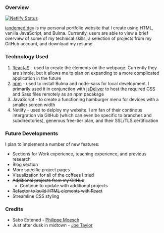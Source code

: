 ### Overview

[![Netlify Status](https://api.netlify.com/api/v1/badges/58cfb98c-0a5e-4105-aa18-4cac4b86931f/deploy-status)](https://app.netlify.com/sites/iandemed/deploys)

[iandemed.dev](https://www.iandemed.dev/) is my personal portfolio website that I create using HTML, vanilla JavaScript, and Bulma. Currently, users are able to view a brief overview of some of my technical skills, a selection of projects from my GitHub account, and download my resume.

### Technology Used

1. [ReactJS](https://reactjs.org/) - used to create the elements on the webpage. Currently they are simple, but it allows me to plan on expanding to a more complicated application in the future
2. [npm](https://www.npmjs.com/) - used to install Bulma and node-sass for local development. I primarily used it in conjunction with [jsDeliver](https://www.jsdelivr.com/) to host the required CSS and Sass files remotely as an npm pacakage
3. JavaScript - to create a functioning hamburger menu for devices with a smaller screen width
4. Netlify - used to delploy my website. I am fan of their continous intergration via GitHub (which can even be specific to branches and subdirectories), generous free-tier plan, and their SSL/TLS certification

### Future Developments

I plan to implement a number of new features:

- Sections for Work experience, teaching experience, and previous research
- Blog section
- More specific project pages
- Visualization for all of the coffees I tried
- ~~Additional projects from my GitHub~~
   - Continue to update with additional projects
- ~~Refactor to build HTML elements with React~~
- Streamline CSS styling

### Credits

- Sabo Extened - [Philippe Moesch](https://www.behance.net/PhilippeMoesch)
- Just after dusk in midtown - [Joe Taylor](https://unsplash.com/@joetaylorland)
